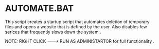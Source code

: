 # AUTOMATE.BAT
This script creates a startup script that automates deletion of temporary files and opens a website that is defined by the user.
Also disables few serices that frequently slows down the system .

NOTE: RIGHT CLICK ---> RUN AS ADMINISTARTOR for full functionality .
